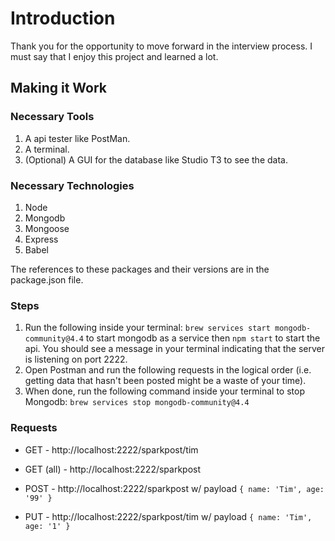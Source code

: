 # Introduction
Thank you for the opportunity to move forward in the interview process. I must say that I enjoy this project and learned a lot.

## Making it Work
### Necessary Tools
1. A api tester like PostMan.
2. A terminal.
3. (Optional) A GUI for the database like Studio T3 to see the data.

### Necessary Technologies
1. Node
2. Mongodb
3. Mongoose
4. Express
5. Babel

The references to these packages and their versions are in the package.json file.

### Steps
1. Run the following inside your terminal:
`brew services start mongodb-community@4.4` to start mongodb as a service then `npm start` to start the api. You should see a message in your terminal indicating that the server is listening on port 2222.
2. Open Postman and run the following requests in the logical order (i.e. getting data that hasn't been posted might be a waste of your time).
3. When done, run the following command inside your terminal to stop Mongodb: `brew services stop mongodb-community@4.4` 

### Requests
- GET - http://localhost:2222/sparkpost/tim
- GET (all) - http://localhost:2222/sparkpost

- POST - http://localhost:2222/sparkpost w/ payload `{ name: 'Tim', age: '99' }`

- PUT - http://localhost:2222/sparkpost/tim w/ payload `{ name: 'Tim', age: '1' }`